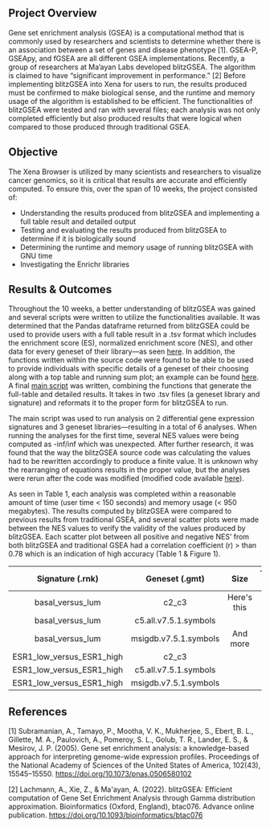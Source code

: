 ## Project Overview
Gene set enrichment analysis (GSEA) is a computational method that is commonly used by researchers and scientists to determine whether there is an association between a set of genes and disease phenotype [1]. GSEA-P, GSEApy, and fGSEA are all different GSEA implementations. Recently, a group of researchers at Ma’ayan Labs developed blitzGSEA. The algorithm is claimed to have “significant improvement in performance.” [2] Before implementing blitzGSEA into Xena for users to run, the results produced must be confirmed to make biological sense, and the runtime and memory usage of the algorithm is established to be efficient. The functionalities of blitzGSEA were tested and ran with several files; each analysis was not only completed efficiently but also produced results that were logical when compared to those produced through traditional GSEA. 
## Objective
The Xena Browser is utilized by many scientists and researchers to visualize cancer genomics,  so it is critical that results are accurate and efficiently computed. To ensure this, over the span of 10 weeks, the project consisted of: 
* Understanding the results produced from blitzGSEA and implementing a full table result and detailed output 
* Testing and evaluating the results produced from blitzGSEA to determine if it is biologically sound
* Determining the runtime and memory usage of running blitzGSEA with GNU time
* Investigating the Enrichr libraries 

## Results & Outcomes
Throughout the 10 weeks, a better understanding of blitzGSEA was gained and several scripts were written to utilize the functionalities available. It was determined that the Pandas dataframe returned from blitzGSEA could be used to provide users with a full table result in a .tsv format which includes the enrichment score (ES), normalized enrichment score (NES), and other data for every geneset of their library—as seen [here](https://github.com/callylin/xena_blitzGSEA/tree/main/results). In addition, the functions written within the source code were found to be able to be used to provide individuals with specific details of a geneset of their choosing along with a top table and running sum plot; an example can be found [here](https://github.com/callylin/xena_blitzGSEA/tree/main/results/detailed_output). A final [main script](https://github.com/callylin/xena_blitzGSEA/blob/main/scripts/main.py) was written, combining the functions that generate the full-table and detailed results. It takes in two .tsv files (a geneset library and signature) and reformats it to the proper form for blitzGSEA to run.

The main script was used to run analysis on 2 differential gene expression signatures and 3 geneset libraries—resulting in a total of 6 analyses. When running the analyses for the first time, several NES values were being computed as -inf/inf which was unexpected. After further research, it was found that the way the blitzGSEA source code was calculating the values had to be rewritten accordingly to produce a finite value. It is unknown why the rearranging of equations results in the proper value, but the analyses were rerun after the code was modified (modified code available [here](https://github.com/callylin/blitzgsea)). 

As seen in Table 1, each analysis was completed within a reasonable amount of time (user time < 150 seconds) and memory usage (< 950 megabytes). The results computed by blitzGSEA were compared to previous results from traditional GSEA, and several scatter plots were made between the NES values to verify the validity of the values produced by blitzGSEA. Each scatter plot between all positive and negative NES’ from both blitzGSEA and traditional GSEA had a correlation coefficient (r) > than 0.78 which is an indication of high accuracy (Table 1 & Figure 1). 

| Signature (.rnk) | Geneset (.gmt) | Size | Time (s) | Memory (mb) | r |
|      :----:      |     :----:     | :---:|  :----:  |   :----:    |:-:|
| basal_versus_lum |      c2_c3     | Here's this   |
| basal_versus_lum | c5.all.v7.5.1.symbols |
| basal_versus_lum | msigdb.v7.5.1.symbols | And more      |
| ESR1_low_versus_ESR1_high |      c2_c3     |
| ESR1_low_versus_ESR1_high | c5.all.v7.5.1.symbols |
| ESR1_low_versus_ESR1_high | msigdb.v7.5.1.symbols |

## References
[1] Subramanian, A., Tamayo, P., Mootha, V. K., Mukherjee, S., Ebert, B. L., Gillette, M. A., Paulovich, A., Pomeroy, S. L., Golub, T. R., Lander, E. S., & Mesirov, J. P. (2005). Gene set enrichment analysis: a knowledge-based approach for interpreting genome-wide expression profiles. Proceedings of the National Academy of Sciences of the United States of America, 102(43), 15545–15550. https://doi.org/10.1073/pnas.0506580102 

[2] Lachmann, A., Xie, Z., & Ma'ayan, A. (2022). blitzGSEA: Efficient computation of Gene Set Enrichment Analysis through Gamma distribution approximation. Bioinformatics (Oxford, England), btac076. Advance online publication. https://doi.org/10.1093/bioinformatics/btac076 
